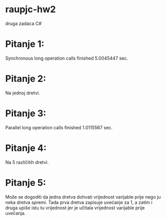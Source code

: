 # raupjc-hw2
druga zadaca C#

# Pitanje 1:
Synchronous long operation calls finished 5.0045447 sec.

# Pitanje 2:
Na jednoj dretvi.

# Pitanje 3:
Parallel long operation calls finished 1.0115567 sec.

# Pitanje 4:
Na 5 različitih dretvi.

# Pitanje 5:
Može se dogoditi da jedna dretva dohvati vrijednost varijable prije nego ju neka dretva spremi. Tada prva dretva zapisuje uvećanje za 1, a zatim i druga upiše istu tu vrijednost jer je učitala vrijednost varijable prije uvečanja.
